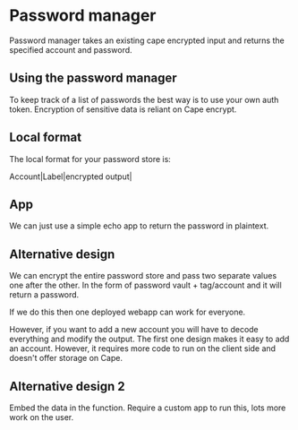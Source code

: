 # Password manager

Password manager takes an existing cape encrypted input and returns the specified account and password. 

## Using the password manager
To keep track of a list of passwords the best way is to use your own auth token. 
Encryption of sensitive data is reliant on Cape encrypt. 


## Local format
The local format for your password store is: 

Account|Label|encrypted output|


## App
We can just use a simple echo app to return the password in plaintext. 


## Alternative design
We can encrypt the entire password store and pass two separate values one after the other.
In the form of password vault + tag/account and it will return a password. 

If we do this then one deployed webapp can work for everyone. 

However, if you want to add a new account you will have to decode everything and modify
the output. The first one design makes it easy to add an account. However, it requires
more code to run on the client side and doesn't offer storage on Cape. 

## Alternative design 2
Embed the data in the function. Require a custom app to run this, lots more work on the user. 

